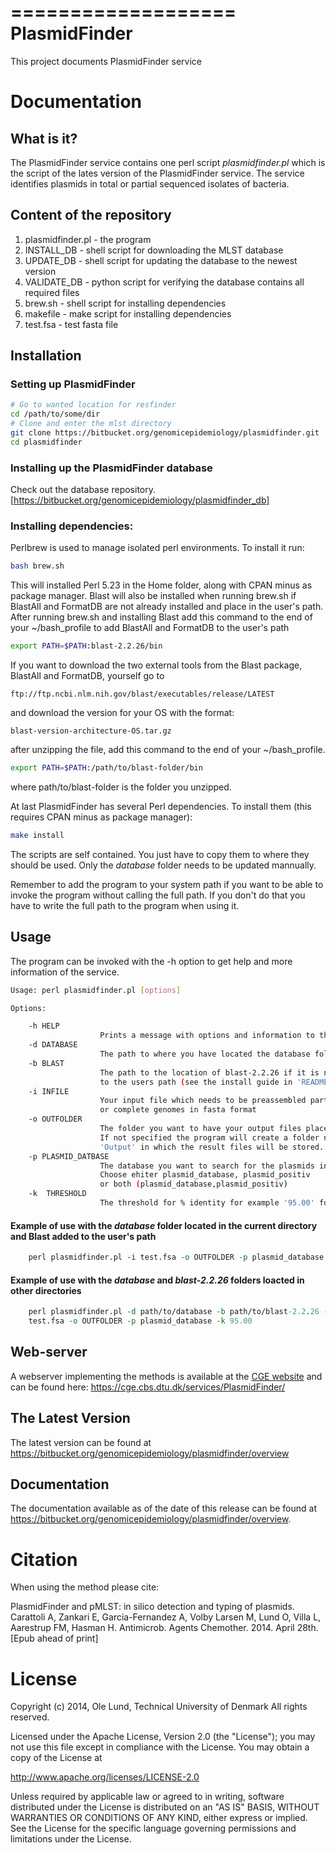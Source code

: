 ===================
PlasmidFinder
===================

This project documents PlasmidFinder service


Documentation
=============

## What is it?

The PlasmidFinder service contains one perl script *plasmidfinder.pl* which is the script of the lates
version of the PlasmidFinder service. The service identifies plasmids in total or partial sequenced
isolates of bacteria.

## Content of the repository
1. plasmidfinder.pl  - the program
2. INSTALL_DB        - shell script for downloading the MLST database
3. UPDATE_DB         - shell script for updating the database to the newest version
4. VALIDATE_DB       - python script for verifying the database contains all
                       required files 
5. brew.sh           - shell script for installing dependencies
6. makefile          - make script for installing dependencies
7. test.fsa          - test fasta file

## Installation

### Setting up PlasmidFinder
```bash
# Go to wanted location for resfinder
cd /path/to/some/dir
# Clone and enter the mlst directory
git clone https://bitbucket.org/genomicepidemiology/plasmidfinder.git
cd plasmidfinder
```

### Installing up the PlasmidFinder database
Check out the database repository.
[https://bitbucket.org/genomicepidemiology/plasmidfinder_db]

### Installing dependencies:

Perlbrew is used to manage isolated perl environments. To install it run:
```bash
bash brew.sh
```

This will installed Perl 5.23 in the Home folder, along with CPAN minus as package manager.
Blast will also be installed when running brew.sh if BlastAll and FormatDB are not already installed and place in the user's path.
After running brew.sh and installing Blast add this command to the end of your ~/bash_profile to add BlastAll and FormatDB to the user's path

```bash
export PATH=$PATH:blast-2.2.26/bin
```

If you want to download the two external tools from the Blast package, BlastAll and FormatDB, yourself go to
```url
ftp://ftp.ncbi.nlm.nih.gov/blast/executables/release/LATEST
```

and download the version for your OS with the format:
```url
blast-version-architecture-OS.tar.gz
```

after unzipping the file, add this command to the end of your ~/bash_profile.
```bash
export PATH=$PATH:/path/to/blast-folder/bin
```

where path/to/blast-folder is the folder you unzipped.

At last PlasmidFinder has several Perl dependencies. To install them (this requires CPAN minus as package manager):
```bash
make install
```

The scripts are self contained. You just have to copy them to where they should
be used. Only the *database* folder needs to be updated mannually.

Remember to add the program to your system path if you want to be able to invoke the program without calling the full path.
If you don't do that you have to write the full path to the program when using it.

## Usage

The program can be invoked with the -h option to get help and more information of the service.

```bash
Usage: perl plasmidfinder.pl [options]

Options:

    -h HELP
                    Prints a message with options and information to the screen
    -d DATABASE
                    The path to where you have located the database folder
    -b BLAST
                    The path to the location of blast-2.2.26 if it is not added
                    to the users path (see the install guide in 'README.md')
    -i INFILE
                    Your input file which needs to be preassembled partial
                    or complete genomes in fasta format
    -o OUTFOLDER
                    The folder you want to have your output files places.
                    If not specified the program will create a folder named
                    'Output' in which the result files will be stored.
    -p PLASMID_DATBASE
                    The database you want to search for the plasmids in.
                    Choose ehiter plasmid_database, plasmid_positiv
                    or both (plasmid_database,plasmid_positiv)
    -k  THRESHOLD
                    The threshold for % identity for example '95.00' for 95 %
```

#### Example of use with the *database* folder located in the current directory and Blast added to the user's path
```perl
    perl plasmidfinder.pl -i test.fsa -o OUTFOLDER -p plasmid_database -k 95.00
```
#### Example of use with the *database* and *blast-2.2.26* folders loacted in other directories
```perl
    perl plasmidfinder.pl -d path/to/database -b path/to/blast-2.2.26 -i \
    test.fsa -o OUTFOLDER -p plasmid_database -k 95.00
```

## Web-server

A webserver implementing the methods is available at the [CGE website](http://www.genomicepidemiology.org/) and can be found here:
https://cge.cbs.dtu.dk/services/PlasmidFinder/


## The Latest Version


The latest version can be found at
https://bitbucket.org/genomicepidemiology/plasmidfinder/overview

## Documentation


The documentation available as of the date of this release can be found at
https://bitbucket.org/genomicepidemiology/plasmidfinder/overview.

Citation
=======

When using the method please cite:

PlasmidFinder and pMLST: in silico detection and typing of plasmids.
Carattoli A, Zankari E, Garcia-Fernandez A, Volby Larsen M, Lund O, Villa L, Aarestrup FM, Hasman H.
Antimicrob. Agents Chemother. 2014. April 28th.
[Epub ahead of print]


License
=======

Copyright (c) 2014, Ole Lund, Technical University of Denmark
All rights reserved.

Licensed under the Apache License, Version 2.0 (the "License");
you may not use this file except in compliance with the License.
You may obtain a copy of the License at

   http://www.apache.org/licenses/LICENSE-2.0

Unless required by applicable law or agreed to in writing, software
distributed under the License is distributed on an "AS IS" BASIS,
WITHOUT WARRANTIES OR CONDITIONS OF ANY KIND, either express or implied.
See the License for the specific language governing permissions and
limitations under the License.
